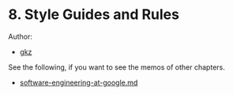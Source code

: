 # 8. Style Guides and Rules

Author:
  - [gkz](https://twitter.com/gkzvoice)

See the following, if you want to see the memos of other chapters.
  - [software-engineering-at-google.md ](../software-engineering-at-google.md)

